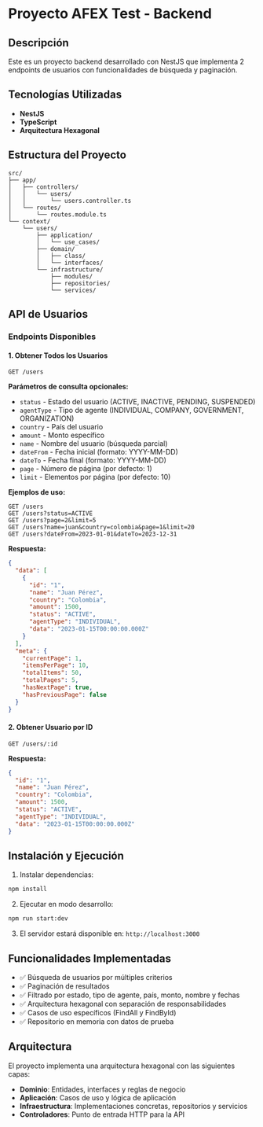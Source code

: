 # Proyecto AFEX Test - Backend

## Descripción

Este es un proyecto backend desarrollado con NestJS que implementa 2 endpoints de usuarios con funcionalidades de búsqueda y paginación.

## Tecnologías Utilizadas

- **NestJS**
- **TypeScript**
- **Arquitectura Hexagonal**

## Estructura del Proyecto

```
src/
├── app/
│   ├── controllers/
│   │   └── users/
│   │       └── users.controller.ts
│   └── routes/
│       └── routes.module.ts
└── context/
    └── users/
        ├── application/
        │   └── use_cases/
        ├── domain/
        │   ├── class/
        │   └── interfaces/
        └── infrastructure/
            ├── modules/
            ├── repositories/
            └── services/
```

## API de Usuarios

### Endpoints Disponibles

#### 1. Obtener Todos los Usuarios

```
GET /users
```

**Parámetros de consulta opcionales:**

- `status` - Estado del usuario (ACTIVE, INACTIVE, PENDING, SUSPENDED)
- `agentType` - Tipo de agente (INDIVIDUAL, COMPANY, GOVERNMENT, ORGANIZATION)
- `country` - País del usuario
- `amount` - Monto específico
- `name` - Nombre del usuario (búsqueda parcial)
- `dateFrom` - Fecha inicial (formato: YYYY-MM-DD)
- `dateTo` - Fecha final (formato: YYYY-MM-DD)
- `page` - Número de página (por defecto: 1)
- `limit` - Elementos por página (por defecto: 10)

**Ejemplos de uso:**

```
GET /users
GET /users?status=ACTIVE
GET /users?page=2&limit=5
GET /users?name=juan&country=colombia&page=1&limit=20
GET /users?dateFrom=2023-01-01&dateTo=2023-12-31
```

**Respuesta:**

```json
{
  "data": [
    {
      "id": "1",
      "name": "Juan Pérez",
      "country": "Colombia",
      "amount": 1500,
      "status": "ACTIVE",
      "agentType": "INDIVIDUAL",
      "data": "2023-01-15T00:00:00.000Z"
    }
  ],
  "meta": {
    "currentPage": 1,
    "itemsPerPage": 10,
    "totalItems": 50,
    "totalPages": 5,
    "hasNextPage": true,
    "hasPreviousPage": false
  }
}
```

#### 2. Obtener Usuario por ID

```
GET /users/:id
```

**Respuesta:**

```json
{
  "id": "1",
  "name": "Juan Pérez",
  "country": "Colombia",
  "amount": 1500,
  "status": "ACTIVE",
  "agentType": "INDIVIDUAL",
  "data": "2023-01-15T00:00:00.000Z"
}
```

## Instalación y Ejecución

1. Instalar dependencias:

```bash
npm install
```

2. Ejecutar en modo desarrollo:

```bash
npm run start:dev
```

3. El servidor estará disponible en: `http://localhost:3000`

## Funcionalidades Implementadas

- ✅ Búsqueda de usuarios por múltiples criterios
- ✅ Paginación de resultados
- ✅ Filtrado por estado, tipo de agente, país, monto, nombre y fechas
- ✅ Arquitectura hexagonal con separación de responsabilidades
- ✅ Casos de uso específicos (FindAll y FindById)
- ✅ Repositorio en memoria con datos de prueba

## Arquitectura

El proyecto implementa una arquitectura hexagonal con las siguientes capas:

- **Dominio**: Entidades, interfaces y reglas de negocio
- **Aplicación**: Casos de uso y lógica de aplicación
- **Infraestructura**: Implementaciones concretas, repositorios y servicios
- **Controladores**: Punto de entrada HTTP para la API
